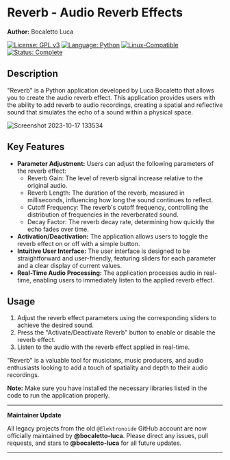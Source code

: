 # Reverb - Audio Reverb Effects

**Author:** Bocaletto Luca

[![License: GPL v3](https://img.shields.io/badge/License-GPLv3-blue?style=for-the-badge&logo=gnu)](LICENSE) [![Language: Python](https://img.shields.io/badge/Language-Python-blue?style=for-the-badge&logo=python)](https://www.python.org/) [![Linux-Compatible](https://img.shields.io/badge/Linux-Compatible-blue?style=for-the-badge&logo=linux)](https://www.kernel.org/) [![Status: Complete](https://img.shields.io/badge/Status-Complete-brightgreen?style=for-the-badge)](https://github.com/bocaletto-luca/Directory-Monitor)

## Description
"Reverb" is a Python application developed by Luca Bocaletto that allows you to create the audio reverb effect. This application provides users with the ability to add reverb to audio recordings, creating a spatial and reflective sound that simulates the echo of a sound within a physical space.

![Screenshot 2023-10-17 133534](https://github.com/elektronoide/Reverb/assets/134635227/3b5082c4-b2b1-4fc8-926d-1a95cd59f203)

## Key Features
- **Parameter Adjustment:** Users can adjust the following parameters of the reverb effect:
  - Reverb Gain: The level of reverb signal increase relative to the original audio.
  - Reverb Length: The duration of the reverb, measured in milliseconds, influencing how long the sound continues to reflect.
  - Cutoff Frequency: The reverb's cutoff frequency, controlling the distribution of frequencies in the reverberated sound.
  - Decay Factor: The reverb decay rate, determining how quickly the echo fades over time.
- **Activation/Deactivation:** The application allows users to toggle the reverb effect on or off with a simple button.
- **Intuitive User Interface:** The user interface is designed to be straightforward and user-friendly, featuring sliders for each parameter and a clear display of current values.
- **Real-Time Audio Processing:** The application processes audio in real-time, enabling users to immediately listen to the applied reverb effect.

## Usage
1. Adjust the reverb effect parameters using the corresponding sliders to achieve the desired sound.
2. Press the "Activate/Deactivate Reverb" button to enable or disable the reverb effect.
3. Listen to the audio with the reverb effect applied in real-time.

"Reverb" is a valuable tool for musicians, music producers, and audio enthusiasts looking to add a touch of spatiality and depth to their audio recordings.

**Note:** Make sure you have installed the necessary libraries listed in the code to run the application properly.

---

**Maintainer Update**

All legacy projects from the old `@Elektronoide` GitHub account are now officially maintained by **@bocaletto-luca**. Please direct any issues, pull requests, and stars to **@bocaletto-luca** for all future updates.

---
